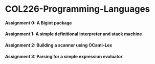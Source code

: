 # COL226-Programming-Languages
#### Assignment 0: A Bigint package
#### Assignment 1: A simple definitional interpreter and stack machine
#### Assignment 2: Building a scanner using OCaml-Lex
#### Assignment 3: Parsing for a simple expression evaluator
